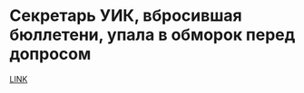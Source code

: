 # Секретарь УИК, вбросившая бюллетени, упала в обморок перед допросом



[LINK](https://varlamov.ru/1963124.html)